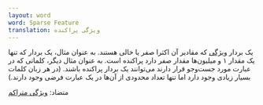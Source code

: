 ```yaml
---
layout: word
word: Sparse Feature
translation: ویژگی پراکنده
---
```


یک بردار [ویژگی](/F/feature) که مقادیر آن اکثرا صفر یا خالی هستند. به عنوان مثال، یک بردار که تنها یک مقدار ۱ و میلیون‌ها مقدار صفر دارد پراکنده است. به عنوان مثال دیگر، کلماتی که در عبارت مورد جست‌و‌جو قرار دارند می‌توانند یک بردار پراکنده باشند. (در هر زبان کلمات بسیار زیادی وجود دارد اما تنها تعداد محدودی از آن‌ها در یک عبارت فرضی وجود دارند.)

متضاد: [ویژگی متراکم](/D/dense_feature)
